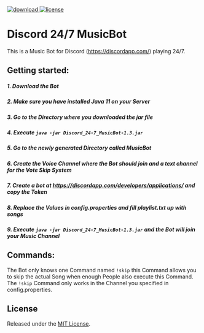 [download]: https://img.shields.io/badge/Download-1.3-blue.svg
[license]: https://img.shields.io/badge/license-MIT-lightgrey.svg
[ ![download][] ](https://github.com/Kaufisch/Discord_24-7_MusicBot/releases)
[ ![license][] ](https://choosealicense.com/licenses/mit/)

# Discord 24/7 MusicBot
This is a Music Bot for Discord (https://discordapp.com/) playing 24/7.

## Getting started:

##### 1. Download the Bot
##### 2. Make sure you have installed Java 11 on your Server
##### 3. Go to the Directory where you downloaded the jar file
##### 4. Execute `java -jar Discord_24-7_MusicBot-1.3.jar`
##### 5. Go to the newly generated Directory called MusicBot
##### 6. Create the Voice Channel where the Bot should join and a text channel for the Vote Skip System
##### 7. Create a bot at https://discordapp.com/developers/applications/ and copy the Token
##### 8. Replace the Values in config.properties and fill playlist.txt up with songs
##### 9. Execute `java -jar Discord_24-7_MusicBot-1.3.jar` and the Bot will join your Music Channel

## Commands:

The Bot only knows one Command named `!skip` 
this Command allows you to skip the actual Song when enough People also execute this Command.
The `!skip` Command only works in the Channel you specified in config.properties.

## License

Released under the [MIT License](https://choosealicense.com/licenses/mit/).


